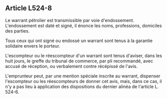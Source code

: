 Article L524-8
----
Le warrant pétrolier est transmissible par voie d'endossement. L'endossement est
daté et signé, il énonce les noms, professions, domiciles des parties.

Tous ceux qui ont signé ou endossé un warrant sont tenus à la garantie solidaire
envers le porteur.

L'escompteur ou le réescompteur d'un warrant sont tenus d'aviser, dans les huit
jours, le greffe du tribunal de commerce, par pli recommandé, avec accusé de
réception, ou verbalement contre récépissé de l'avis.

L'emprunteur peut, par une mention spéciale inscrite au warrant, dispenser
l'escompteur ou les réescompteurs de donner cet avis, mais, dans ce cas, il n'y
a pas lieu à application des dispositions du dernier alinéa de l'article L.
524-6.
